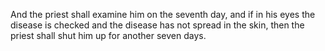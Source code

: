 And the priest shall examine him on the seventh day, and if in his eyes the disease is checked and the disease has not spread in the skin, then the priest shall shut him up for another seven days.
